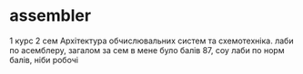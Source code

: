 # assembler
1 курс 2 сем Архітектура обчислювальних систем та схемотехніка. лаби по асемблеру, загалом за сем в мене було балів 87, соу лаби по норм балів, ніби робочі
